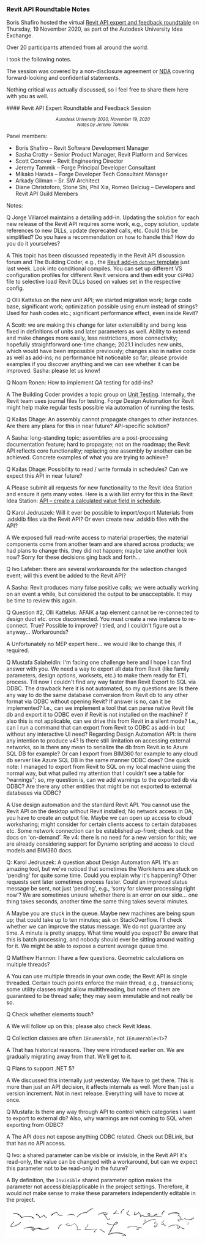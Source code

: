 <head>
<meta http-equiv="Content-Type" content="text/html; charset=utf-8">
<link rel="stylesheet" type="text/css" href="bc.css">
<script src="https://cdn.rawgit.com/google/code-prettify/master/loader/run_prettify.js" type="text/javascript"></script>
</head>

<!---

2020-11-19
autodesk_uni revit api roundtable boris
slack https://autodesk.slack.com/archives/C0SR6NAP8/p1605809338152500
downloaded https://wiki.autodesk.com/pages/viewpage.action?spaceKey=aeceng&title=2020-11-19+AU%3A+Revit+API+Feedback+Session+and+Revit+API+Expert+Roundtable
edited /a/doc/au/2020/doc/boris_shafiro_revit_api_roundtable_notes_2.txt
edited /a/doc/revit/tbc/git/a/1878_forge_bim360.md
http://jeremytammik.github.io/tbc/a/1878_au_roundtable_not.html

twitter:

 the #RevitAPI @AutodeskForge @AutodeskRevit #bim #DynamoBim #ForgeDevCon 

&ndash; 
...

linkedin:

#bim #DynamoBim #ForgeDevCon #Revit #API #IFC #SDK #AI #VisualStudio #Autodesk #AEC #adsk

the [Revit API discussion forum](http://forums.autodesk.com/t5/revit-api-forum/bd-p/160) thread

<center>
<img src="img/" alt="" title="" width="600"/>
<p style="font-size: 80%; font-style:italic"></p>
<p style="font-size: 80%; font-style:italic">
<a href=""></a>
</p>
</center>

-->

### Revit API Roundtable Notes

Boris Shafiro hosted the virtual 
[Revit API expert and feedback roundtable](https://thebuildingcoder.typepad.com/blog/2020/11/join-the-revit-api-expert-roundtable-and-feedback.html)
on Thursday, 19 November 2020, as part of the Autodesk University Idea Exchange.

Over 20 participants attended from all around the world.

I took the following notes.

The session was covered by a non-disclosure agreement
or [NDA](https://en.wikipedia.org/wiki/Non-disclosure_agreement) covering
forward-looking and confidential statements.

Nothing critical was actually discussed, so I feel free to share them here with you as well.

####<a name="2"></a> Revit API Expert Roundtable and Feedback Session

<center>
<p style="font-size: 80%; font-style:italic">Autodesk University 2020, November 19, 2020
<br/>Notes by Jeremy Tammik</p>
</center>

Panel members:

- Boris Shafiro &ndash; Revit Software Development Manager
- Sasha Crotty &ndash; Senior Product Manager, Revit Platform and Services
- Scott Conover &ndash; Revit Engineering Director
- Jeremy Tammik &ndash; Forge Principal Developer Consultant
- Mikako Harada &ndash; Forge Developer Tech Consultant Manager
- Arkady Gilman &ndash; Sr. SW Architect
- Diane Christoforo, Stone Shi, Phil Xia, Romeo Belciug &ndash; Developers and Revit API Guild Members

Notes:

Q Jorge Villaroel maintains a detailing add-in. Updating the solution for each new release of the Revit API requires some work, e.g., copy solution, update references to new DLLs, update deprecated calls, etc. Could this be simplified? Do you have a recommendation on how to handle this? How do you do it yourselves?

A This topic has been discussed repeatedly in the Revit API discussion forum and The Building Coder, e.g.,
the [Revit add-in `dotnet` template](https://thebuildingcoder.typepad.com/blog/2020/11/bim360-management-dotnet-template-and-prism-goodies.html#4) just last week.
Look into conditional compiles.
You can set up different VS configuration profiles for different Revit versions and then edit your `CSPROJ` file to selective load Revit DLLs based on values set in the respective config.

Q Olli Kattelus on the new unit API; we started migration work; large code base, significant work; optimization possible using enum instead of strings? Used for hash codes etc.; significant performance effect, even inside Revit?

A Scott: we are making this change for later extensibility and being less fixed in definitions of units and later parameters as well. Ability to extend and make changes more easily, less restrictions, more connectivity; hopefully straightforward one-time change; 2021.1 includes new units, which would have been impossible previously; changes also in native code as well as add-ins; no performance hit noticeable so far; please provide examples if you discover anything and we can see whether it can be improved. Sasha: please let us know!

Q Noam Ronen: How to implement QA testing for add-ins?

A The Building Coder provides a topic group
on [Unit Testing](https://thebuildingcoder.typepad.com/blog/about-the-author.html#5.16).
Internally, the Revit team uses journal files for testing.
Forge Design Automation for Revit might help make regular tests possible via automation of running the tests.

Q Kailas Dhage: An assembly cannot propagate changes to other instances. Are there any plans for this in near future? API-specific solution?

A Sasha: long-standing topic; assemblies are a post-processing documentation feature; hard to propagate; not on the roadmap; the Revit API reflects core functionality; replacing one assembly by another can be achieved. Concrete examples of what you are trying to achieve?

Q Kailas Dhage: Possibility to read / write formula in schedules? Can we expect this API in near future?

A Please submit all requests for new functionality to the Revit Idea Station and ensure it gets many votes.
Here is a wish list entry for this in the Revit Idea Station:
[API &ndash; create a calculated value field in schedule](https://forums.autodesk.com/t5/revit-ideas/api-create-a-calculated-value-field-in-schedule/idi-p/8065079).

Q Karol Jedruszek: Will it ever be possible to import/export Materials from .adsklib files via the Revit API? Or even create new .adsklib files with the API?

A We exposed full read-write access to material properties; the material components come from another team and are shared across products; we had plans to change this, they did not happen; maybe take another look now? Sorry for these decisions ging back and forth...

Q Ivo Lafeber: there are several workarounds for the selection changed event; will this event be added to the Revit API?

A Sasha: Revit produces many false positive calls; we were actually working on an event a while, but considered the output to be unacceptable. It may be time to review this again.

Q Question #2, Olli Kattelus: AFAIK a tap element cannot be re-connected to design duct etc. once disconnected. You must create a new instance to re-connect. True? Possible to improve? I tried, and I couldn't figure out a anyway... Workarounds?

A Unfortunately no MEP expert here… we would like to change this, if required.

Q Mustafa Salaheldin: I'm facing one challenge here and I hope I can find answer with you.
We need a way to export all data from Revit (like family parameters, design options, worksets, etc.) to make them ready for ETL process.
Till now I couldn't find any way faster than Revit Export to SQL via ODBC.
The drawback here it is not automated, so my questions are:
Is there any way to do the same database conversion from Revit db to any other format via ODBC without opening Revit?
If answer is no, can it be implemented? I.e., can we implement a tool that can parse native Revit file db and export it to ODBC even if Revit is not installed on the machine?
If also this is not applicable, can we drive this from Revit in a silent mode? I.e., can I run a command that can export from Revit to ODBC as add-in but without any interactive UI need?
Regarding Design Automation API: is there any intention to produce v4?
Is there still limitation on accessing external networks, so is there any mean to serialize the db from Revit.io to Azure SQL DB for example?
Or can I export from BIM360 for example to any cloud db server like Azure SQL DB in the same manner ODBC does?
One quick note: I managed to export from Revit to SQL on my local machine using the normal way, but what pulled my attention that I couldn't see a table for "warnings"; so, my question is, can we add warnings to the exported db via ODBC? Are there any other entities that might be not exported to external databases via ODBC?

A Use design automation and the standard Revit API. You cannot use the Revit API on the desktop without Revit installed; No network access in DA; you have to create an output file. Maybe we can open up access to cloud worksharing; might consider for certain clients access to certain databases etc. Some network connection can be established up-front; check out the docs on 'on-demand'. Re v4: there is no need for a new version for this; we are already considering support for Dynamo scripting and access to cloud models and BIM360 docs.

Q: Karol Jedruszek: A question about Design Automation API. It's an amazing tool, but we've noticed that sometimes the Workitems are stuck on 'pending' for quite some time. Could you explain why it's happening? Other requests sent later sometimes process faster. Could an improved status message be sent, not just ‘pending’, e.g., ‘sorry for slower processing right now’? We are sometimes unsure whether there is an error on our side… one thing takes seconds, another time the same thing takes several minutes.

A Maybe you are stuck in the queue. Maybe new machines are being spun up; that could take up to ten minutes; ask on StackOverflow. I’ll check whether we can improve the status message. We do not guarantee any time. A minute is pretty snappy. What time would you expect? Be aware that this is batch processing, and nobody should ever be sitting around waiting for it. We might be able to expose a current average queue time.

Q Matthew Hannon: I have a few questions. Geometric calculations on multiple threads?

A You can use multiple threads in your own code; the Revit API is single threaded. Certain touch points enforce the main thread, e.g., transactions; some utility classes might allow multithreading, but none of them are guaranteed to be thread safe; they may seem immutable and not really be so.

Q Check whether elements touch?

A We will follow up on this; please also check Revit Ideas.

Q Collection classes are often `IEnumerable`, not <code>IEnumerable&lt;T&gt;</code>?

A That has historical reasons. They were introduced earlier on. We are gradually migrating away from that. We’ll get to it.

Q Plans to support .NET 5?

A We discussed this internally just yesterday. We have to get there. This is more than just an API decision, it affects internals as well. More than just a version increment. Not in next release. Everything will have to move at once.

<!--
Removed because confidential, preview release:

Q Bettina: Will Export PDF be available in the next major release? I see export pdf in the preview API, in the October beta preview, but there is no Export PDF button as described in the help.

A It should be there in both API and UI. Ask in the preview forum.
-->

Q Mustafa: Is there any way through API to control which categories I want to export to external db? Also, why warnings are not coming to SQL when exporting from ODBC?

A The API does not expose anything ODBC related. Check out DBLink, but that has no API access.

Q Ivo: a shared parameter can be visible or invisible, in the Revit API it's read-only, the value can be changed with a workaround, but can we expect this parameter not to be read-only in the future?

A By definition, the `Invisible` shared parameter option makes the parameter not accessible/applicable in the project settings. Therefore, it would not make sense to make these parameters independently editable in the project.

<center>
<img src="img/stenography_eclectic_shorthand_by_cross.png" alt="Eclectic shorthand" title="Eclectic shorthand" width="533"/>
</center>

